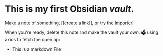 # This is my first Obsidian *vault*.


Make a note of something, [[create a link]], or try [the Importer](https://help.obsidian.md/Plugins/Importer)!

When you're ready, delete this note and make the vault your own.
🗳️ using axios to fetch the open api

+ This is a markdown File
